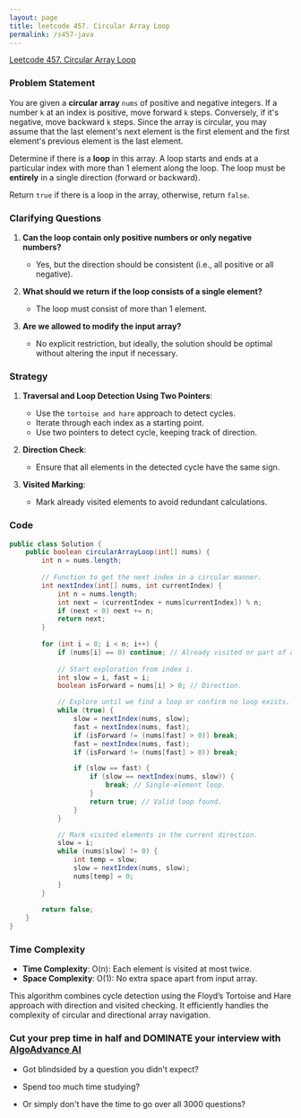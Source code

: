 ```yaml
---
layout: page
title: leetcode 457. Circular Array Loop
permalink: /s457-java
---
```

[Leetcode 457. Circular Array Loop](https://algoadvance.github.io/algoadvance/l457)
### Problem Statement

You are given a **circular array** `nums` of positive and negative integers. If a number `k` at an index is positive, move forward `k` steps. Conversely, if it's negative, move backward `k` steps. Since the array is circular, you may assume that the last element's next element is the first element and the first element's previous element is the last element.

Determine if there is a **loop** in this array. A loop starts and ends at a particular index with more than 1 element along the loop. The loop must be **entirely** in a single direction (forward or backward).

Return `true` if there is a loop in the array, otherwise, return `false`.

### Clarifying Questions

1. **Can the loop contain only positive numbers or only negative numbers?**
   - Yes, but the direction should be consistent (i.e., all positive or all negative).

2. **What should we return if the loop consists of a single element?**
   - The loop must consist of more than 1 element.

3. **Are we allowed to modify the input array?**
   - No explicit restriction, but ideally, the solution should be optimal without altering the input if necessary.

### Strategy

1. **Traversal and Loop Detection Using Two Pointers**:
   - Use the `tortoise and hare` approach to detect cycles.
   - Iterate through each index as a starting point.
   - Use two pointers to detect cycle, keeping track of direction.

2. **Direction Check**:
   - Ensure that all elements in the detected cycle have the same sign.

3. **Visited Marking**:
   - Mark already visited elements to avoid redundant calculations.

### Code

```java
public class Solution {
    public boolean circularArrayLoop(int[] nums) {
        int n = nums.length;
        
        // Function to get the next index in a circular manner.
        int nextIndex(int[] nums, int currentIndex) {
            int n = nums.length;
            int next = (currentIndex + nums[currentIndex]) % n;
            if (next < 0) next += n;
            return next;
        }
        
        for (int i = 0; i < n; i++) {
            if (nums[i] == 0) continue; // Already visited or part of a 0-length loop.
            
            // Start exploration from index i.
            int slow = i, fast = i;
            boolean isForward = nums[i] > 0; // Direction.

            // Explore until we find a loop or confirm no loop exists.
            while (true) {
                slow = nextIndex(nums, slow);
                fast = nextIndex(nums, fast);
                if (isForward != (nums[fast] > 0)) break;
                fast = nextIndex(nums, fast);
                if (isForward != (nums[fast] > 0)) break;

                if (slow == fast) {
                    if (slow == nextIndex(nums, slow)) {
                        break; // Single-element loop.
                    }
                    return true; // Valid loop found.
                }
            }

            // Mark visited elements in the current direction.
            slow = i;
            while (nums[slow] != 0) {
                int temp = slow;
                slow = nextIndex(nums, slow);
                nums[temp] = 0;
            }
        }
        
        return false;
    }
}
```

### Time Complexity

- **Time Complexity**: O(n): Each element is visited at most twice.
- **Space Complexity**: O(1): No extra space apart from input array.

This algorithm combines cycle detection using the Floyd’s Tortoise and Hare approach with direction and visited checking. It efficiently handles the complexity of circular and directional array navigation.


### Cut your prep time in half and DOMINATE your interview with [AlgoAdvance AI](https://algoAdvance.com)

- Got blindsided by a question you didn't expect?

- Spend too much time studying?

- Or simply don't have the time to go over all 3000 questions?

